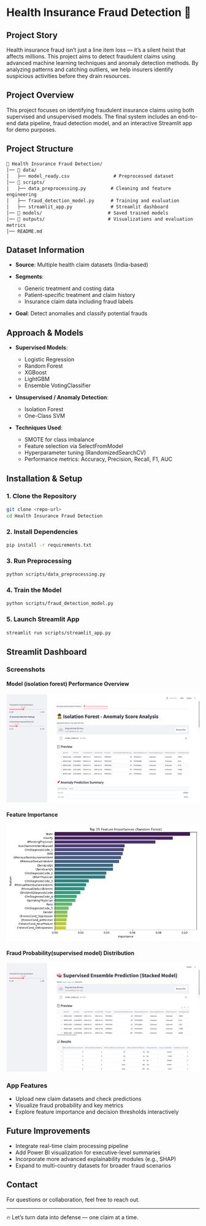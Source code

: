 # Health Insurance Fraud Detection 🚨

## Project Story

Health insurance fraud isn’t just a line item loss — it’s a silent heist that affects millions. This project aims to detect fraudulent claims using advanced machine learning techniques and anomaly detection methods. By analyzing patterns and catching outliers, we help insurers identify suspicious activities before they drain resources.

## Project Overview

This project focuses on identifying fraudulent insurance claims using both supervised and unsupervised models. The final system includes an end-to-end data pipeline, fraud detection model, and an interactive Streamlit app for demo purposes.

## Project Structure

```
📁 Health Insurance Fraud Detection/
│── 📂 data/
│   ├── model_ready.csv                # Preprocessed dataset
│── 📂 scripts/
│   ├── data_preprocessing.py         # Cleaning and feature engineering
│   ├── fraud_detection_model.py      # Training and evaluation
│   ├── streamlit_app.py              # Streamlit dashboard
│── 📂 models/                        # Saved trained models
│── 📂 outputs/                       # Visualizations and evaluation metrics
│── README.md
```

## Dataset Information

- **Source**: Multiple health claim datasets (India-based)
- **Segments**:

  - Generic treatment and costing data
  - Patient-specific treatment and claim history
  - Insurance claim data including fraud labels

- **Goal**: Detect anomalies and classify potential frauds

## Approach & Models

- **Supervised Models**:

  - Logistic Regression
  - Random Forest
  - XGBoost
  - LightGBM
  - Ensemble VotingClassifier

- **Unsupervised / Anomaly Detection**:

  - Isolation Forest
  - One-Class SVM

- **Techniques Used**:

  - SMOTE for class imbalance
  - Feature selection via SelectFromModel
  - Hyperparameter tuning (RandomizedSearchCV)
  - Performance metrics: Accuracy, Precision, Recall, F1, AUC

## Installation & Setup

### 1. Clone the Repository

```bash
git clone <repo-url>
cd Health Insurance Fraud Detection
```

### 2. Install Dependencies

```bash
pip install -r requirements.txt
```

### 3. Run Preprocessing

```bash
python scripts/data_preprocessing.py
```

### 4. Train the Model

```bash
python scripts/fraud_detection_model.py
```

### 5. Launch Streamlit App

```bash
streamlit run scripts/streamlit_app.py
```

## Streamlit Dashboard

### Screenshots

#### Model (isolation forest) Performance Overview

![Performance Screenshot](/outputs/isolation%20dashboard.png)

#### Feature Importance

![Feature Importance Screenshot](/outputs/top_feature_importance_rf.png)

#### Fraud Probability(supervised model) Distribution

![Probability Screenshot](/outputs/supervised%20dashboard.png)

### App Features

- Upload new claim datasets and check predictions
- Visualize fraud probability and key metrics
- Explore feature importance and decision thresholds interactively

## Future Improvements

- Integrate real-time claim processing pipeline
- Add Power BI visualization for executive-level summaries
- Incorporate more advanced explainability modules (e.g., SHAP)
- Expand to multi-country datasets for broader fraud scenarios

## Contact

For questions or collaboration, feel free to reach out.

---

🔥 Let’s turn data into defense — one claim at a time.
